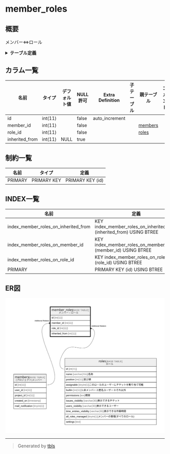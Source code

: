 # member_roles

## 概要

メンバー⇔ロール

<details>
<summary><strong>テーブル定義</strong></summary>

```sql
CREATE TABLE `member_roles` (
  `id` int(11) NOT NULL AUTO_INCREMENT,
  `member_id` int(11) NOT NULL,
  `role_id` int(11) NOT NULL,
  `inherited_from` int(11) DEFAULT NULL,
  PRIMARY KEY (`id`),
  KEY `index_member_roles_on_member_id` (`member_id`),
  KEY `index_member_roles_on_role_id` (`role_id`),
  KEY `index_member_roles_on_inherited_from` (`inherited_from`)
) ENGINE=InnoDB DEFAULT CHARSET=utf8mb4 COLLATE=utf8mb4_general_ci
```

</details>

## カラム一覧

| 名前             | タイプ     | デフォルト値       | NULL許可   | Extra Definition | 子テーブル      | 親テーブル                 | コメント     |
| -------------- | ------- | ------------ | -------- | ---------------- | ---------- | --------------------- | -------- |
| id             | int(11) |              | false    | auto_increment   |            |                       |          |
| member_id      | int(11) |              | false    |                  |            | [members](members.md) |          |
| role_id        | int(11) |              | false    |                  |            | [roles](roles.md)     |          |
| inherited_from | int(11) | NULL         | true     |                  |            |                       |          |

## 制約一覧

| 名前      | タイプ         | 定義               |
| ------- | ----------- | ---------------- |
| PRIMARY | PRIMARY KEY | PRIMARY KEY (id) |

## INDEX一覧

| 名前                                   | 定義                                                                    |
| ------------------------------------ | --------------------------------------------------------------------- |
| index_member_roles_on_inherited_from | KEY index_member_roles_on_inherited_from (inherited_from) USING BTREE |
| index_member_roles_on_member_id      | KEY index_member_roles_on_member_id (member_id) USING BTREE           |
| index_member_roles_on_role_id        | KEY index_member_roles_on_role_id (role_id) USING BTREE               |
| PRIMARY                              | PRIMARY KEY (id) USING BTREE                                          |

## ER図

![er](member_roles.svg)

---

> Generated by [tbls](https://github.com/k1LoW/tbls)
